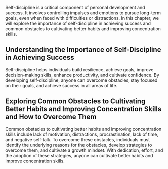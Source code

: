 
Self-discipline is a critical component of personal development and success. It involves controlling impulses and emotions to pursue long-term goals, even when faced with difficulties or distractions. In this chapter, we will explore the importance of self-discipline in achieving success and common obstacles to cultivating better habits and improving concentration skills.

Understanding the Importance of Self-Discipline in Achieving Success
--------------------------------------------------------------------

Self-discipline helps individuals build resilience, achieve goals, improve decision-making skills, enhance productivity, and cultivate confidence. By developing self-discipline, anyone can overcome obstacles, stay focused on their goals, and achieve success in all areas of life.

Exploring Common Obstacles to Cultivating Better Habits and Improving Concentration Skills and How to Overcome Them
-------------------------------------------------------------------------------------------------------------------

Common obstacles to cultivating better habits and improving concentration skills include lack of motivation, distractions, procrastination, lack of time, and negative self-talk. To overcome these obstacles, individuals must identify the underlying reasons for the obstacles, develop strategies to overcome them, and cultivate a growth mindset. With dedication, effort, and the adoption of these strategies, anyone can cultivate better habits and improve concentration skills.
